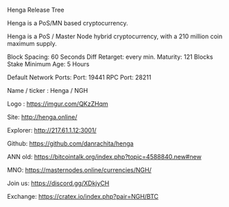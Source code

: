 Henga Release Tree

Henga is a PoS/MN based cryptocurrency.

Henga is a PoS / Master Node hybrid cryptocurrency, with a 210 million coin maximum supply.

Block Spacing: 60 Seconds
Diff Retarget: every min.
Maturity: 121 Blocks
Stake Minimum Age: 5 Hours

Default Network Ports:
Port: 19441
RPC Port: 28211

Name / ticker : Henga / NGH     

Logo : https://imgur.com/QKzZHqm

Site: http://henga.online/ 

Explorer: http://217.61.1.12:3001/

Github: https://github.com/danrachita/henga

ANN old: https://bitcointalk.org/index.php?topic=4588840.new#new

MNO: https://masternodes.online/currencies/NGH/ 

Join us: https://discord.gg/XDkjyCH

Exchange: https://cratex.io/index.php?pair=NGH/BTC

         
